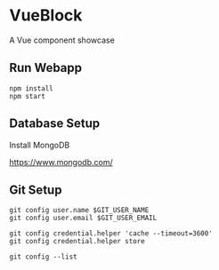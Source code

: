 VueBlock
========

A Vue component showcase


Run Webapp
----------

```
npm install 
npm start
```

Database Setup
--------------

Install MongoDB

https://www.mongodb.com/


Git Setup
---------
```
git config user.name $GIT_USER_NAME
git config user.email $GIT_USER_EMAIL

git config credential.helper 'cache --timeout=3600'
git config credential.helper store

git config --list
```

